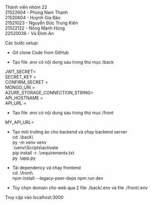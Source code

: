 Thành viên nhóm 22  
21522604 - Phùng Nam Thanh  
21520604 - Huỳnh Gia Bảo  
21521023 - Nguyễn Đức Trung Kiên  
21522122 - Nông Mạnh Hùng  
22520036 - Vũ Đình An  

Các bước setup:  
- Git clone Code from GitHub  
  
- Tạo file .env có nội dung sau trong thư mục /back  
  
JWT_SECRET=   
SECRET_KEY =  
CONFIRM_SECRET =  
MONGO_URI =  
AZURE_STORAGE_CONNECTION_STRING=  
API_HOSTNAME =   
API_URL =   
  
- Tạo file .env có nội dung sau trong thư mục /front  
  
MY_API_URL=  
  
- Tạo môi trường ảo cho backend và chạy backend server  
cd .\back\  
py -m venv venv  
.\venv\Scripts\activate  
pip install -r .\requirements.txt  
py .\app.py  
- Tải dependency và chạy frontend  
cd .\front\  
npm install --legacy-peer-deps
npm run dev

- Tùy chọn domain cho web qua 2 file ./back/.env và file ./front/.env

Truy cập vào localhost:3000
